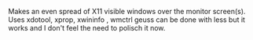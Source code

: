Makes an even spread of X11 visible windows over the monitor screen(s).
Uses xdotool, xprop, xwininfo , wmctrl geuss can be done with less
but it works and I don't feel the need to polisch it now.
